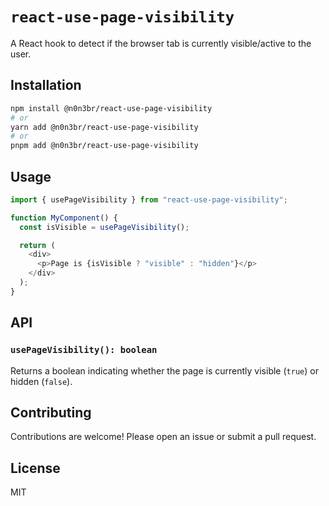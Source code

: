 # `react-use-page-visibility`

A React hook to detect if the browser tab is currently visible/active to the user.

## Installation

```bash
npm install @n0n3br/react-use-page-visibility
# or
yarn add @n0n3br/react-use-page-visibility
# or
pnpm add @n0n3br/react-use-page-visibility
```

## Usage

```typescript
import { usePageVisibility } from "react-use-page-visibility";

function MyComponent() {
  const isVisible = usePageVisibility();

  return (
    <div>
      <p>Page is {isVisible ? "visible" : "hidden"}</p>
    </div>
  );
}
```

## API

### `usePageVisibility(): boolean`

Returns a boolean indicating whether the page is currently visible (`true`) or hidden (`false`).

## Contributing

Contributions are welcome! Please open an issue or submit a pull request.

## License

MIT
